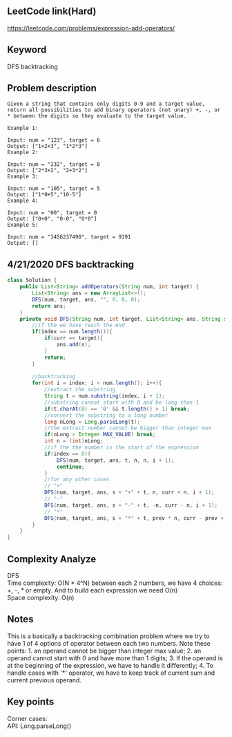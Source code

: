 ## LeetCode link(Hard)
https://leetcode.com/problems/expression-add-operators/

## Keyword
DFS backtracking

## Problem description
```
Given a string that contains only digits 0-9 and a target value, return all possibilities to add binary operators (not unary) +, -, or * between the digits so they evaluate to the target value.

Example 1:

Input: num = "123", target = 6
Output: ["1+2+3", "1*2*3"] 
Example 2:

Input: num = "232", target = 8
Output: ["2*3+2", "2+3*2"]
Example 3:

Input: num = "105", target = 5
Output: ["1*0+5","10-5"]
Example 4:

Input: num = "00", target = 0
Output: ["0+0", "0-0", "0*0"]
Example 5:

Input: num = "3456237490", target = 9191
Output: []
```

## 4/21/2020 DFS backtracking

```java
class Solution {
    public List<String> addOperators(String num, int target) {
        List<String> ans = new ArrayList<>();
        DFS(num, target, ans, "", 0, 0, 0);
        return ans;
    }
    private void DFS(String num, int target, List<String> ans, String s, int prev, int curr, int index){
        //if the we have reach the end
        if(index == num.length()){
            if(curr == target){
                ans.add(s);
            }
            return;
        }
        
        //backtracking
        for(int i = index; i < num.length(); i++){
            //extract the substring
            String t = num.substring(index, i + 1);
            //substring cannot start with 0 and be long than 1
            if(t.charAt(0) == '0' && t.length() > 1) break;
            //convert the substring to a long number
            long nLong = Long.parseLong(t);
            //the extract number cannot be bigger than integer max
            if(nLong > Integer.MAX_VALUE) break;
            int n = (int)nLong;
            //if the the number is the start of the expression
            if(index == 0){
                DFS(num, target, ans, t, n, n, i + 1);
                continue;
            }
            //for any other cases
            // "+"
            DFS(num, target, ans, s + "+" + t, n, curr + n, i + 1);
            // "-"
            DFS(num, target, ans, s + "-" + t, -n, curr - n, i + 1);
            // "*"
            DFS(num, target, ans, s + "*" + t, prev * n, curr - prev + prev * n, i + 1);
        }
    }
}
```

## Complexity Analyze
DFS\
Time complexity: O(N * 4^N) between each 2 numbers, we have 4 choices: +, -, * or empty. And to build each expression we need O(n)\
Space complexity: O(n)

## Notes
This is a basically a backtracking combination problem where we try to have 1 of 4 options of operator between each two numbers. Note these points: 1. an operand cannot be bigger than integer max value; 2. an operand cannot start with 0 and have more than 1 digits; 3. If the operand is at the beginning of the expression, we have to handle it differently; 4. To handle cases with '*' operator, we have to keep track of current sum and current previous operand.

## Key points
Corner cases: \
API: Long.parseLong()

